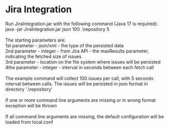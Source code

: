 # Jira Integration

Run JiraIntegration.jar with the following command (Java 17 is required):
<br />
java -jar JiraIntegration.jar json 100 .\repository 5
<br />
<br />
The starting parameters are:
<br />
1st parameter - json/xml - the type of the persisted data
<br />
2nd parameter - integer - from Jira API - the maxResults parameter, indicating the fetched size of issues
<br />
3rd parameter - location on the file system where issues will be persisted
<br />
4the parameter - integer - interval in seconds between each fetch call
<br />
<br />
The example command will collect 100 issues per call, with 5 seconds interval between calls. The issues will be 
persisted in json format in directory '.\repository'
<br />
<br />
If one or more command line arguments are missing or in wrong format exception will be thrown
<br />
<br />
If all command line arguments are missing, the default configuration will be loaded from local.conf 




